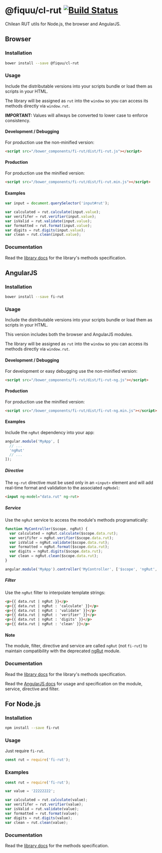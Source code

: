 # @fiquu/cl-rut [![Build Status](https://travis-ci.org/fiquu/cl-rut.svg?branch=master)](https://travis-ci.org/fiquu/cl-rut)

Chilean RUT utils for Node.js, the browser and AngularJS.

## Browser

### Installation

```sh
bower install --save @fiquu/cl-rut
```

### Usage

Include the distributable versions into your scripts bundle or load them as scripts in your HTML.

The library will be assigned as `rut` into the `window` so you can access its methods directly via `window.rut`.

**IMPORTANT:** Values will allways be converted to lower case to enforce consistency.

#### Development / Debugging

For production use the non-minified version:

```html
<script src="/bower_components/fi-rut/dist/fi-rut.js"></script>
```

#### Production

For production use the minified version:

```html
<script src="/bower_components/fi-rut/dist/fi-rut.min.js"></script>
```

#### Examples

```javascript
var input = document.querySelector('input#rut');

var calculated = rut.calculate(input.value);
var verififer = rut.verifier(input.value);
var isValid = rut.validate(input.value);
var formatted = rut.format(input.value);
var digits = rut.digits(input.value);
var clean = rut.clean(input.value);
```

### Documentation

Read the [library docs](docs/lib.md) for the library's methods specification.


## AngularJS

### Installation

```sh
bower install --save fi-rut
```

### Usage

Include the distributable versions into your scripts bundle or load them as scripts in your HTML.

This version includes both the browser and AngularJS modules.

The library will be assigned as `rut` into the `window` so you can access its methods directly via `window.rut`.

#### Development / Debugging

For development or easy debugging use the non-minified version:

```html
<script src="/bower_components/fi-rut/dist/fi-rut-ng.js"></script>
```

#### Production

For production use the minified version:

```html
<script src="/bower_components/fi-rut/dist/fi-rut-ng.min.js"></script>
```

#### Examples

Include the `ngRut` dependency into your app:

```javascript
angular.module('MyApp', [
  // ...
  'ngRut'
  // ...
]);
```

##### Directive

The `ng-rut` directive must be used only in an `<input>` element and will add real-time format and validation to the associated `ngModel`:

```html
<input ng-model="data.rut" ng-rut>
```

##### Service

Use the `ngRut` service to access the module's methods programatically:

```javascript
function MyController($scope, ngRut) {
  var calculated = ngRut.calculate($scope.data.rut);
  var verififer = ngRut.verifier($scope.data.rut);
  var isValid = ngRut.validate($scope.data.rut);
  var formatted = ngRut.format($scope.data.rut);
  var digits = ngRut.digits($scope.data.rut);
  var clean = ngRut.clean($scope.data.rut);
}

angular.module('MyApp').controller('MyController', ['$scope', 'ngRut', MyController]);
```

##### Filter

Use the `ngRut` filter to interpolate template strings:

```html
<p>{{ data.rut | ngRut }}</p>
<p>{{ data.rut | ngRut : 'calculate' }}</p>
<p>{{ data.rut | ngRut : 'validate' }}</p>
<p>{{ data.rut | ngRut : 'verifier' }}</p>
<p>{{ data.rut | ngRut : 'digits' }}</p>
<p>{{ data.rut | ngRut : 'clean' }}</p>
```

#### Note

The module, filter, directive and service are called `ngRut` (not `fi-rut`) to maintain compatibility with the deprecated [ngRut](https://github.com/FinalDevStudio/ng-rut) module.

### Documentation

Read the [library docs](docs/lib.md) for the library's methods specification.

Read the [AngularJS docs](docs/angular.md) for usage and specification on the module, service, directive and filter.

## For Node.js

### Installation

```sh
npm install --save fi-rut
```

### Usage

Just require `fi-rut`.

```javascript
const rut = require('fi-rut');
```

### Examples

```javascript
const rut = require('fi-rut');

var value = '22222222';

var calculated = rut.calculate(value);
var verififer = rut.verifier(value);
var isValid = rut.validate(value);
var formatted = rut.format(value);
var digits = rut.digits(value);
var clean = rut.clean(value);
```

### Documentation

Read the [library docs](docs/lib.md) for the methods specification.
